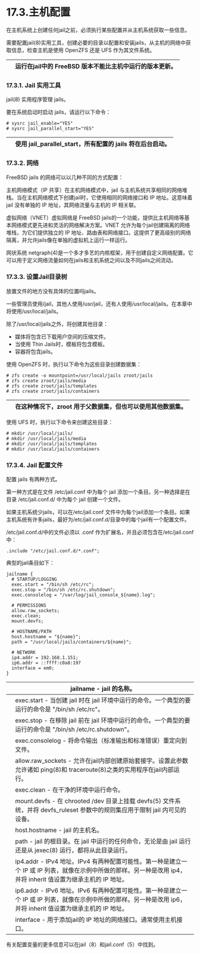 # 17.3.主机配置

在主机系统上创建任何jail之前，必须执行某些配置并从主机系统获取一些信息。

需要配置jail(8)实用工具，创建必要的目录以配置和安装jails，从主机的网络中获取信息，检查主机是使用 OpenZFS 还是 UFS 作为其文件系统。

|  | 运行在jail中的 FreeBSD 版本不能比主机中运行的版本更新。|
| -- | --------------------------------------------------------- |

### 17.3.1. Jail 实用工具

jail(8) 实用程序管理 jails。

要在系统启动时启动 jails，请运行以下命令：

```
# sysrc jail_enable="YES"
# sysrc jail_parallel_start="YES"
```

|  | 使用 jail_parallel_start，所有配置的 jails 将在后台启动。|
| -- | ------------------------------------------------------------ |

### 17.3.2. 网络

FreeBSD jails 的网络可以以几种不同的方式配置：

主机网络模式（IP 共享）在主机网络模式中，jail 与主机系统共享相同的网络堆栈。当在主机网络模式下创建jail时，它使用相同的网络接口和 IP 地址。这意味着jail 没有单独的 IP 地址，其网络流量与主机的 IP 相关联。

虚拟网络（VNET）虚拟网络是 FreeBSD jails的一个功能，提供比主机网络等基本网络模式更先进和灵活的网络解决方案。VNET 允许为每个jail创建隔离的网络堆栈，为它们提供独立的 IP 地址、路由表和网络接口。这提供了更高级别的网络隔离，并允许jails像在单独的虚拟机上运行一样运行。

网状系统 netgraph(4)是一个多才多艺的内核框架，用于创建自定义网络配置。它可以用于定义网络流量如何在jails和主机系统之间以及不同jails之间流动。

### 17.3.3. 设置Jail目录树

放置文件的地方没有具体的位置吗jails。

一些管理员使用/jail，其他人使用/usr/jail，还有人使用/usr/local/jails。在本章中将使用/usr/local/jails。

除了/usr/local/jails之外，将创建其他目录：

* 媒体将包含已下载用户空间的压缩文件。
* 当使用 Thin Jails时，模板将包含模板。
* 容器将包含jails。

使用 OpenZFS 时，执行以下命令为这些目录创建数据集：

```
# zfs create -o mountpoint=/usr/local/jails zroot/jails
# zfs create zroot/jails/media
# zfs create zroot/jails/templates
# zfs create zroot/jails/containers
```

|  | 在这种情况下，zroot 用于父数据集，但也可以使用其他数据集。|
| -- | ------------------------------------------------------------- |

使用 UFS 时，执行以下命令来创建这些目录：

```
# mkdir /usr/local/jails/
# mkdir /usr/local/jails/media
# mkdir /usr/local/jails/templates
# mkdir /usr/local/jails/containers
```

### 17.3.4. Jail 配置文件

配置 jails 有两种方式。

第一种方式是在文件 /etc/jail.conf 中为每个 jail 添加一个条目。另一种选择是在目录 /etc/jail.conf.d/ 中为每个 jail 创建一个文件。

如果主机系统少jails，可以在/etc/jail.conf 文件中为每个jail添加一个条目。如果主机系统有许多jails，最好为/etc/jail.conf.d/目录中的每个jail有一个配置文件。

/etc/jail.conf.d/中的文件必须以 .conf 作为扩展名，并且必须包含在/etc/jail.conf 中：

```
.include "/etc/jail.conf.d/*.conf";
```

典型的jail条目如下：

```
jailname { 
  # STARTUP/LOGGING
  exec.start = "/bin/sh /etc/rc"; 
  exec.stop = "/bin/sh /etc/rc.shutdown"; 
  exec.consolelog = "/var/log/jail_console_${name}.log"; 

  # PERMISSIONS
  allow.raw_sockets; 
  exec.clean; 
  mount.devfs; 

  # HOSTNAME/PATH
  host.hostname = "${name}"; 
  path = "/usr/local/jails/containers/${name}"; 

  # NETWORK
  ip4.addr = 192.168.1.151; 
  ip6.addr = ::ffff:c0a8:197 
  interface = em0; 
}
```

|  | jailname - jail 的名称。                                                                                                                           |
| -- | ------------------------------------------------------------------------------------------------------------------------------------------------------------------- |
|  | exec.start - 当创建 jail 时在 jail 环境中运行的命令。一个典型的要运行的命令是 "/bin/sh /etc/rc"。                                                 |
|  | exec.stop - 在移除 jail 前在 jail 环境中运行的命令。一个典型的要运行的命令是 "/bin/sh /etc/rc.shutdown"。                                         |
|  | exec.consolelog - 将命令输出（标准输出和标准错误）重定向到文件。                                                                                   |
|  | allow.raw_sockets - 允许在jail内部创建原始套接字。设置此参数允许诸如 ping(8)和 traceroute(8)之类的实用程序在jail内部运行。                         |
|  | exec.clean - 在干净的环境中运行命令。                                                                                                              |
|  | mount.devfs - 在 chrooted /dev 目录上挂载 devfs(5) 文件系统，并将 devfs_ruleset 参数中的规则集应用于限制 jail 内可见的设备。                       |
|  | host.hostname - jail 的主机名。                                                                                                                    |
|  | path - jail 的根目录。在 jail 中运行的任何命令，无论是由 jail 运行还是从 jexec(8) 运行，都将从此目录运行。                                         |
|  | ip4.addr - IPv4 地址。IPv4 有两种配置可能性。第一种是建立一个 IP 或 IP 列表，就像在示例中所做的那样。另一种是改用 ip4，并将 inherit 值设置为继承主机的 IP 地址。|
|  | ip6.addr - IPv6 地址。IPv6 有两种配置可能性。第一种是建立一个 IP 或 IP 列表，就像在示例中所做的那样。另一种是改用 ip6，并将 inherit 值设置为继承主机的 IP 地址。|
|  | interface - 用于添加jail的 IP 地址的网络接口。通常使用主机接口。                                                                                   |

有关配置变量的更多信息可以在jail（8）和jail.conf（5）中找到。
